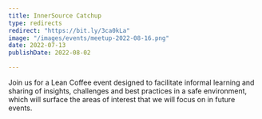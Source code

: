 ```yaml
---
title: InnerSource Catchup
type: redirects
redirect: "https://bit.ly/3ca0kLa"
image: "/images/events/meetup-2022-08-16.png"
date: 2022-07-13
publishDate: 2022-08-02

---
```


Join us for a Lean Coffee event designed to facilitate informal learning and sharing of insights, challenges and best practices in a safe environment, which will surface the areas of interest that we will focus on in future events.